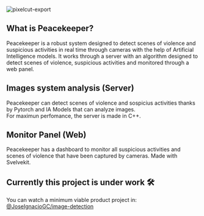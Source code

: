 
![pixelcut-export](https://github.com/user-attachments/assets/62fbbbc8-db1c-48e9-91f1-4b42f61b7a48)


## What is Peacekeeper? 

Peacekeeper is a robust system designed to detect scenes of violence and suspicious activities in real time through cameras with the help of Artificial Intelligence models.
It works through a server with an algorithm designed to detect scenes of violence, suspicious activities and monitored through a web panel.

## Images system analysis (Server)

Peacekeeper can detect scenes of violence and sospicius activities thanks by Pytorch and IA Models that can analyze images.<br>For maximun perfomance, the server is made in C++.

## Monitor Panel (Web)

Peacekeeper has a dashboard to monitor all suspicious activities and scenes of violence that have been captured by cameras. Made with Svelvekit.


## Currently this project is under work 🛠️

You can watch a minimum viable product project in: [@JoseIgnacioGC/image-detection](https://github.com/JoseIgnacioGC/image-detection)


